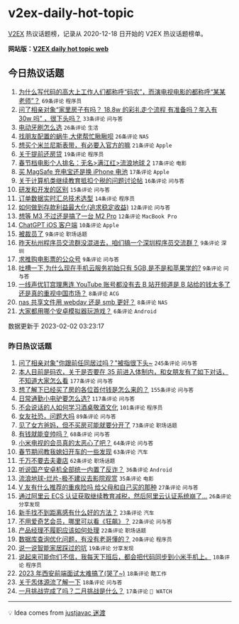 # v2ex-daily-hot-topic

[V2EX](https://www.v2ex.com/) 热议话题榜，记录从 2020-12-18 日开始的 V2EX 热议话题榜单。

**网站版：[V2EX daily hot topic web](https://boojack.github.io/v2ex-daily-hot-topic-web/)**

## 今日热议话题

<!-- TODAY BEGIN -->

1. [为什么写代码的高大上工作人们都称呼“码农”，而演电视电影的都称呼“某某老师”？](https://www.v2ex.com/t/912435) `69条评论` `程序员`
1. [问了相亲对象“家里房子有吗？ 18.8w 的彩礼走个流程 有准备吗？年入有 30w 吗” ，很下头吗？](https://www.v2ex.com/t/912450) `33条评论` `问与答`
1. [电动牙刷怎么选](https://www.v2ex.com/t/912484) `26条评论` `生活`
1. [找朋友配置的蜗牛,大佬帮忙瞅瞅呗](https://www.v2ex.com/t/912449) `26条评论` `NAS`
1. [想买个米兰尼斯表带，有必要入官方的嘛](https://www.v2ex.com/t/912446) `21条评论` `Apple`
1. [关于提前还房贷](https://www.v2ex.com/t/912480) `19条评论` `程序员`
1. [春节档电影个人排名：无名>满江红>流浪地球 2](https://www.v2ex.com/t/912468) `17条评论` `电影`
1. [买 MagSafe 充电宝还是换 iPhone 电池](https://www.v2ex.com/t/912467) `17条评论` `Apple`
1. [关于计算机类继续教育抵扣个税的问题讨论帖](https://www.v2ex.com/t/912479) `16条评论` `问与答`
1. [研发和开发的区别](https://www.v2ex.com/t/912444) `15条评论` `问与答`
1. [订单数据实时汇总技术选型](https://www.v2ex.com/t/912441) `14条评论` `程序员`
1. [如何做到存款利益最大化(追求稳定收益)](https://www.v2ex.com/t/912457) `12条评论` `问与答`
1. [想等 M3 不过还是搞了一台 M2 Pro](https://www.v2ex.com/t/912433) `12条评论` `MacBook Pro`
1. [ChatGPT iOS 客户端](https://www.v2ex.com/t/912451) `10条评论` `Apple`
1. [被裁员了](https://www.v2ex.com/t/912488) `9条评论` `职场话题`
1. [昨天杭州程序员交流群没混进去，咱们搞一个深圳程序员交流群？](https://www.v2ex.com/t/912470) `9条评论` `深圳`
1. [求推购电影票的公众号](https://www.v2ex.com/t/912463) `9条评论` `问与答`
1. [吐槽一下,为什么现在手机云服务初始只有 5GB,是不是和苹果学的?](https://www.v2ex.com/t/912437) `9条评论` `问与答`
1. [一线声优钉宫理惠连 YouTube 账号都没有去 B 站开频道是 B 站给的钱太多了还是真的重视中国市场？](https://www.v2ex.com/t/912461) `8条评论` `ACG`
1. [nas 共享文件用 webdav 还是 smb 更好？](https://www.v2ex.com/t/912442) `8条评论` `NAS`
1. [大家都用哪个安卓模拟器玩游戏？](https://www.v2ex.com/t/912481) `6条评论` `Android`

数据更新于 2023-02-02 03:23:17

<!-- TODAY END -->

### 昨日热议话题

<!-- YESTERDAY BEGIN -->

1. [问了相亲对象"你跟前任同居过吗？"被指很下头~](https://www.v2ex.com/t/912146) `245条评论` `问与答`
1. [本人目前是码农，关于是否要在 35 前进入体制内，和女朋友有了如下对话，不知道大家怎么看](https://www.v2ex.com/t/912179) `177条评论` `问与答`
1. [想了解下已经买了房的各位首付钱是怎么来的？](https://www.v2ex.com/t/912141) `155条评论` `问与答`
1. [日常通勤小电驴要怎么选?](https://www.v2ex.com/t/912130) `117条评论` `问与答`
1. [不会说话的人如何学习酒桌敬酒文化](https://www.v2ex.com/t/912193) `101条评论` `程序员`
1. [女友社恐，问题大吗](https://www.v2ex.com/t/912159) `89条评论` `问与答`
1. [见了女方爸妈，但不买房可能就要分开了](https://www.v2ex.com/t/912120) `73条评论` `职场话题`
1. [有钱就能变帅吗？](https://www.v2ex.com/t/912147) `68条评论` `问与答`
1. [小米电视的会员真的太恶心了吧？](https://www.v2ex.com/t/912168) `64条评论` `问与答`
1. [春节期间教我媳妇开车的一些发现](https://www.v2ex.com/t/912166) `63条评论` `汽车`
1. [千万不要去夫妻店](https://www.v2ex.com/t/912153) `62条评论` `职场话题`
1. [听说国产安卓机全部统一内置了反诈？](https://www.v2ex.com/t/912395) `36条评论` `Android`
1. [流浪地球-烂片-极不建议去影院观赏](https://www.v2ex.com/t/912411) `35条评论` `电影`
1. [V 友有什么推荐的重疾险吗 给父母和自己买的那种](https://www.v2ex.com/t/912124) `27条评论` `问与答`
1. [通过阿里云 ECS 认证获取继续教育减税，然后阿里云认证系统崩了...](https://www.v2ex.com/t/912167) `26条评论` `分享发现`
1. [新手找不到距离感有什么好的方法？](https://www.v2ex.com/t/912293) `23条评论` `汽车`
1. [不用爱奇艺会员，哪里可以看《狂飙》？](https://www.v2ex.com/t/912155) `22条评论` `问与答`
1. [产品经理不履职应该如何处理](https://www.v2ex.com/t/912112) `22条评论` `职场话题`
1. [数据库查询优化问题，有没有老哥懂的？](https://www.v2ex.com/t/912315) `20条评论` `程序员`
1. [说一说智能家居踩过的坑](https://www.v2ex.com/t/912237) `19条评论` `分享发现`
1. [说起来可能你们不信，我每天下班后，都会把代码同步到小米手机上。](https://www.v2ex.com/t/912414) `18条评论` `程序员`
1. [2023 年西安前端面试太难搞了(哭了~)](https://www.v2ex.com/t/912381) `18条评论` `酷工作`
1. [关于炁体源流了解一下](https://www.v2ex.com/t/912140) `18条评论` `问与答`
1. [一月挑战完成了吗？二月挑战是什么？](https://www.v2ex.com/t/912119) `17条评论` ` WATCH`

<!-- YESTERDAY END -->

---

💡 Idea comes from [justjavac 迷渡](https://github.com/justjavac/)
